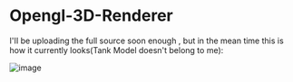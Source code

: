 # Opengl-3D-Renderer

I'II be uploading the full source soon enough , but in the mean time this is how it currently looks(Tank Model doesn't belong to me):

![image](https://user-images.githubusercontent.com/80681941/229170268-265b8378-9c82-4be7-b836-3945c66bb4b8.png)
